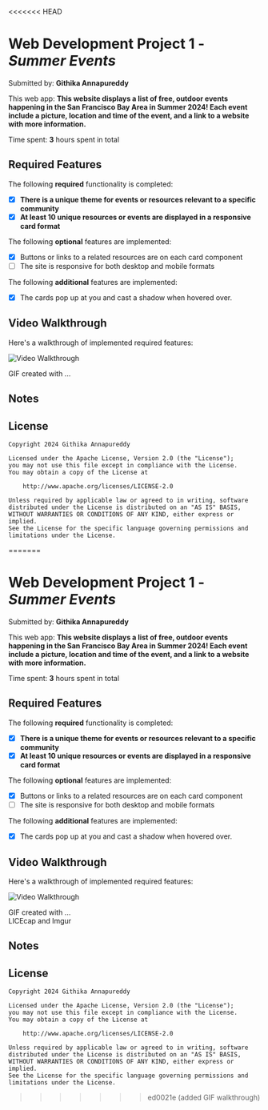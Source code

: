 <<<<<<< HEAD
# Web Development Project 1 - *Summer Events*

Submitted by: **Githika Annapureddy**

This web app: **This website displays a list of free, outdoor events happening in the San Francisco Bay Area in Summer 2024! Each event include a picture, location and time of the event, and a link to a website with more information.**

Time spent: **3** hours spent in total

## Required Features

The following **required** functionality is completed:

- [X] **There is a unique theme for events or resources relevant to a specific community**
- [X] **At least 10 unique resources or events are displayed in a responsive card format**

The following **optional** features are implemented:

- [X] Buttons or links to a related resources are on each card component
- [ ] The site is responsive for both desktop and mobile formats

The following **additional** features are implemented:

* [X] The cards pop up at you and cast a shadow when hovered over. 

## Video Walkthrough

Here's a walkthrough of implemented required features:

<img src='http://i.imgur.com/link/to/your/gif/file.gif' title='Video Walkthrough' width='' alt='Video Walkthrough' />

<!-- Replace this with whatever GIF tool you used! -->
GIF created with ...  
<!-- Recommended tools:
[Kap](https://getkap.co/) for macOS
[ScreenToGif](https://www.screentogif.com/) for Windows
[peek](https://github.com/phw/peek) for Linux. -->

## Notes


## License

    Copyright 2024 Githika Annapureddy

    Licensed under the Apache License, Version 2.0 (the "License");
    you may not use this file except in compliance with the License.
    You may obtain a copy of the License at

        http://www.apache.org/licenses/LICENSE-2.0

    Unless required by applicable law or agreed to in writing, software
    distributed under the License is distributed on an "AS IS" BASIS,
    WITHOUT WARRANTIES OR CONDITIONS OF ANY KIND, either express or implied.
    See the License for the specific language governing permissions and
    limitations under the License.
=======
# Web Development Project 1 - *Summer Events*

Submitted by: **Githika Annapureddy**

This web app: **This website displays a list of free, outdoor events happening in the San Francisco Bay Area in Summer 2024! Each event include a picture, location and time of the event, and a link to a website with more information.**

Time spent: **3** hours spent in total

## Required Features

The following **required** functionality is completed:

- [X] **There is a unique theme for events or resources relevant to a specific community**
- [X] **At least 10 unique resources or events are displayed in a responsive card format**

The following **optional** features are implemented:

- [X] Buttons or links to a related resources are on each card component
- [ ] The site is responsive for both desktop and mobile formats

The following **additional** features are implemented:

* [X] The cards pop up at you and cast a shadow when hovered over. 

## Video Walkthrough

Here's a walkthrough of implemented required features:

<img src='https://imgur.com/a/dvIzUMa' title='Video Walkthrough' width='' alt='Video Walkthrough' />

GIF created with ...  
LICEcap and Imgur

## Notes


## License

    Copyright 2024 Githika Annapureddy

    Licensed under the Apache License, Version 2.0 (the "License");
    you may not use this file except in compliance with the License.
    You may obtain a copy of the License at

        http://www.apache.org/licenses/LICENSE-2.0

    Unless required by applicable law or agreed to in writing, software
    distributed under the License is distributed on an "AS IS" BASIS,
    WITHOUT WARRANTIES OR CONDITIONS OF ANY KIND, either express or implied.
    See the License for the specific language governing permissions and
    limitations under the License.
>>>>>>> ed0021e (added GIF walkthrough)
